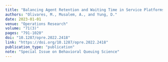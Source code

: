 ```yaml
---
title: "Balancing Agent Retention and Waiting Time in Service Platforms"
authors: "Olivares, M., Musalem, A., and Yung, D."
date: 2023-01-01
venue: "Operations Research"
volume: "71(3)"
pages: "791-1020"
doi: "10.1287/opre.2022.2418"
link: "https://doi.org/10.1287/opre.2022.2418"
publication_type: "publication"
note: "Special Issue on Behavioral Queuing Science"
---
```

